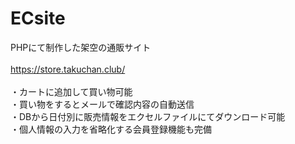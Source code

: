 # ECsite

PHPにて制作した架空の通販サイト<br><br>
https://store.takuchan.club/<br><br>
・カートに追加して買い物可能<br>
・買い物をするとメールで確認内容の自動送信<br>
・DBから日付別に販売情報をエクセルファイルにてダウンロード可能<br>
・個人情報の入力を省略化する会員登録機能も完備<br>
